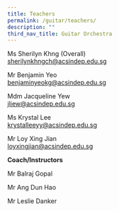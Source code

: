 ```yaml
---
title: Teachers
permalink: /guitar/teachers/
description: ""
third_nav_title: Guitar Orchestra
---
```

Ms Sherilyn Khng (Overall)  <br> 
sherilynkhngch@acsindep.edu.sg

Mr Benjamin Yeo  <br> 
benjaminyeokg@acsindep.edu.sg

Mdm Jacqueline Yew  <br> 
jliew@acsindep.edu.sg

Ms Krystal Lee  <br> 
krystalleeyy@acsindep.edu.sg

Mr Loy Xing Jian <br> 
loyxingjian@acsindep.edu.sg

**Coach/Instructors**

Mr Balraj Gopal

Mr Ang Dun Hao

Mr Leslie Danker